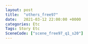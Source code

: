 ```yaml
---
layout: post
title:  "others_free97"
date:   2021-03-12 22:00:00 +0000
categories: Etc
Tags: Story Etc
SceneCode: ["scene_free97_q1_s20"]
---
```

